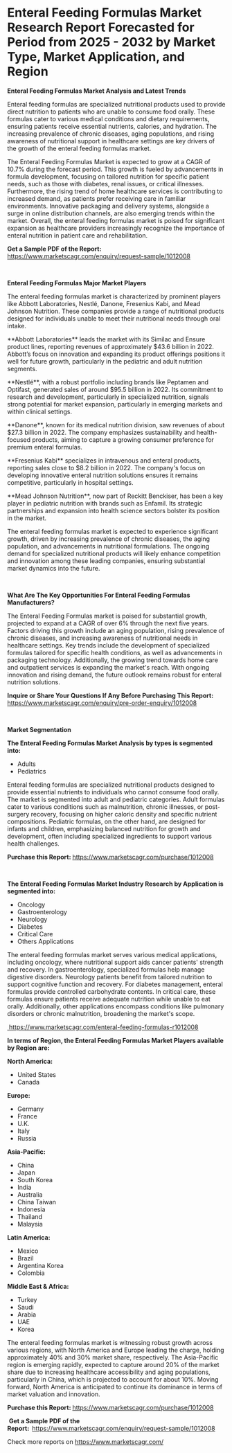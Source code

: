 <p><h1>Enteral Feeding Formulas Market Research Report Forecasted for Period from 2025 -  2032 by Market Type, Market Application, and Region</h1></p><p><strong>Enteral Feeding Formulas Market Analysis and Latest Trends</strong></p>
<p><p>Enteral feeding formulas are specialized nutritional products used to provide direct nutrition to patients who are unable to consume food orally. These formulas cater to various medical conditions and dietary requirements, ensuring patients receive essential nutrients, calories, and hydration. The increasing prevalence of chronic diseases, aging populations, and rising awareness of nutritional support in healthcare settings are key drivers of the growth of the enteral feeding formulas market.</p><p>The Enteral Feeding Formulas Market is expected to grow at a CAGR of 10.7% during the forecast period. This growth is fueled by advancements in formula development, focusing on tailored nutrition for specific patient needs, such as those with diabetes, renal issues, or critical illnesses. Furthermore, the rising trend of home healthcare services is contributing to increased demand, as patients prefer receiving care in familiar environments. Innovative packaging and delivery systems, alongside a surge in online distribution channels, are also emerging trends within the market. Overall, the enteral feeding formulas market is poised for significant expansion as healthcare providers increasingly recognize the importance of enteral nutrition in patient care and rehabilitation.</p></p>
<p><strong>Get a Sample PDF of the Report:&nbsp;</strong> <a href="https://www.marketscagr.com/enquiry/request-sample/1012008?utm_campaign=3192&utm_medium=2&utm_source=Github&utm_content=ia&utm_term=06032025&utm_id=enteral-feeding-formulas">https://www.marketscagr.com/enquiry/request-sample/1012008</a></p>
<p>&nbsp;</p>
<p><strong>Enteral Feeding Formulas Major Market Players</strong></p>
<p><p>The enteral feeding formulas market is characterized by prominent players like Abbott Laboratories, Nestlé, Danone, Fresenius Kabi, and Mead Johnson Nutrition. These companies provide a range of nutritional products designed for individuals unable to meet their nutritional needs through oral intake.</p><p>**Abbott Laboratories** leads the market with its Similac and Ensure product lines, reporting revenues of approximately $43.6 billion in 2022. Abbott’s focus on innovation and expanding its product offerings positions it well for future growth, particularly in the pediatric and adult nutrition segments.</p><p>**Nestlé**, with a robust portfolio including brands like Peptamen and Optifast, generated sales of around $95.5 billion in 2022. Its commitment to research and development, particularly in specialized nutrition, signals strong potential for market expansion, particularly in emerging markets and within clinical settings.</p><p>**Danone**, known for its medical nutrition division, saw revenues of about $27.3 billion in 2022. The company emphasizes sustainability and health-focused products, aiming to capture a growing consumer preference for premium enteral formulas.</p><p>**Fresenius Kabi** specializes in intravenous and enteral products, reporting sales close to $8.2 billion in 2022. The company's focus on developing innovative enteral nutrition solutions ensures it remains competitive, particularly in hospital settings.</p><p>**Mead Johnson Nutrition**, now part of Reckitt Benckiser, has been a key player in pediatric nutrition with brands such as Enfamil. Its strategic partnerships and expansion into health science sectors bolster its position in the market.</p><p>The enteral feeding formulas market is expected to experience significant growth, driven by increasing prevalence of chronic diseases, the aging population, and advancements in nutritional formulations. The ongoing demand for specialized nutritional products will likely enhance competition and innovation among these leading companies, ensuring substantial market dynamics into the future.</p></p>
<p>&nbsp;</p>
<p><strong>What Are The Key Opportunities For Enteral Feeding Formulas Manufacturers?</strong></p>
<p><p>The Enteral Feeding Formulas market is poised for substantial growth, projected to expand at a CAGR of over 6% through the next five years. Factors driving this growth include an aging population, rising prevalence of chronic diseases, and increasing awareness of nutritional needs in healthcare settings. Key trends include the development of specialized formulas tailored for specific health conditions, as well as advancements in packaging technology. Additionally, the growing trend towards home care and outpatient services is expanding the market's reach. With ongoing innovation and rising demand, the future outlook remains robust for enteral nutrition solutions.</p></p>
<p><strong>Inquire or Share Your Questions If Any Before Purchasing This Report:</strong> <a href="https://www.marketscagr.com/enquiry/pre-order-enquiry/1012008?utm_campaign=3192&utm_medium=2&utm_source=Github&utm_content=ia&utm_term=06032025&utm_id=enteral-feeding-formulas">https://www.marketscagr.com/enquiry/pre-order-enquiry/1012008</a></p>
<p>&nbsp;</p>
<p><strong>Market Segmentation</strong></p>
<p><strong>The Enteral Feeding Formulas Market Analysis by types is segmented into:</strong></p>
<p><ul><li>Adults</li><li>Pediatrics</li></ul></p>
<p><p>Enteral feeding formulas are specialized nutritional products designed to provide essential nutrients to individuals who cannot consume food orally. The market is segmented into adult and pediatric categories. Adult formulas cater to various conditions such as malnutrition, chronic illnesses, or post-surgery recovery, focusing on higher caloric density and specific nutrient compositions. Pediatric formulas, on the other hand, are designed for infants and children, emphasizing balanced nutrition for growth and development, often including specialized ingredients to support various health challenges.</p></p>
<p><strong>Purchase this Report:&nbsp;</strong><a href="https://www.marketscagr.com/purchase/1012008?utm_campaign=3192&utm_medium=2&utm_source=Github&utm_content=ia&utm_term=06032025&utm_id=enteral-feeding-formulas">https://www.marketscagr.com/purchase/1012008</a></p>
<p>&nbsp;</p>
<p><strong>The Enteral Feeding Formulas Market Industry Research by Application is segmented into:</strong></p>
<p><ul><li>Oncology</li><li>Gastroenterology</li><li>Neurology</li><li>Diabetes</li><li>Critical Care</li><li>Others Applications</li></ul></p>
<p><p>The enteral feeding formulas market serves various medical applications, including oncology, where nutritional support aids cancer patients' strength and recovery. In gastroenterology, specialized formulas help manage digestive disorders. Neurology patients benefit from tailored nutrition to support cognitive function and recovery. For diabetes management, enteral formulas provide controlled carbohydrate contents. In critical care, these formulas ensure patients receive adequate nutrition while unable to eat orally. Additionally, other applications encompass conditions like pulmonary disorders or chronic malnutrition, broadening the market's scope.</p></p>
<p><a href="https://www.marketscagr.com/enteral-feeding-formulas-r1012008?utm_campaign=3192&utm_medium=2&utm_source=Github&utm_content=ia&utm_term=06032025&utm_id=enteral-feeding-formulas">&nbsp;https://www.marketscagr.com/enteral-feeding-formulas-r1012008</a></p>
<p><strong>In terms of Region, the Enteral Feeding Formulas Market Players available by Region are:</strong></p>
<p>
    <p> <strong> North America: </strong>
        <ul>
            <li>United States</li>
            <li>Canada</li>
        </ul>
        </p> 
    <p> <strong> Europe: </strong>
        <ul>
            <li>Germany</li>
            <li>France</li>
            <li>U.K.</li>
            <li>Italy</li>
            <li>Russia</li>
        </ul>
        </p> 
    <p> <strong> Asia-Pacific: </strong>
        <ul>
            <li>China</li>
            <li>Japan</li>
            <li>South Korea</li>
            <li>India</li>
            <li>Australia</li>
            <li>China Taiwan</li>
            <li>Indonesia</li>
            <li>Thailand</li>
            <li>Malaysia</li>
        </ul>
        </p> 
    <p> <strong> Latin America: </strong>
        <ul>
            <li>Mexico</li>
            <li>Brazil</li>
            <li>Argentina Korea</li>
            <li>Colombia</li>
        </ul>
        </p> 
    <p> <strong> Middle East & Africa: </strong>
        <ul>
            <li>Turkey</li>
            <li>Saudi</li>
            <li>Arabia</li>
            <li>UAE</li>
            <li>Korea</li>
        </ul>
    </p>
    </p>
<p><p>The enteral feeding formulas market is witnessing robust growth across various regions, with North America and Europe leading the charge, holding approximately 40% and 30% market share, respectively. The Asia-Pacific region is emerging rapidly, expected to capture around 20% of the market share due to increasing healthcare accessibility and aging populations, particularly in China, which is projected to account for about 10%. Moving forward, North America is anticipated to continue its dominance in terms of market valuation and innovation.</p></p>
<p><strong>Purchase this Report: </strong><a href="https://www.marketscagr.com/purchase/1012008?utm_campaign=3192&utm_medium=2&utm_source=Github&utm_content=ia&utm_term=06032025&utm_id=enteral-feeding-formulas">https://www.marketscagr.com/purchase/1012008</a></p>
<p>&nbsp;<strong>Get a Sample PDF of the Report:&nbsp;&nbsp;</strong><a href="https://www.marketscagr.com/enquiry/request-sample/1012008?utm_campaign=3192&utm_medium=2&utm_source=Github&utm_content=ia&utm_term=06032025&utm_id=enteral-feeding-formulas">https://www.marketscagr.com/enquiry/request-sample/1012008</a></p>
<p><strong></strong></p>
<p>Check more reports on <a href="https://www.marketscagr.com/?utm_campaign=3192&utm_medium=2&utm_source=Github&utm_content=ia&utm_term=06032025&utm_id=enteral-feeding-formulas">https://www.marketscagr.com/</a></p>